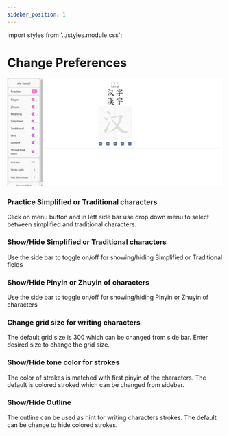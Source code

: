 ```yaml
---
sidebar_position: 1
---
```


import styles from '../styles.module.css';

# Change Preferences

![](../../static/img/options.png)

### Practice Simplified or Traditional characters

Click on menu button and in left side bar use drop down menu to select between simplified and traditional characters.

### Show/Hide Simplified or Traditional characters

Use the side bar to toggle on/off for showing/hiding Simplified or Traditional fields

### Show/Hide Pinyin or Zhuyin of characters

Use the side bar to toggle on/off for showing/hiding Pinyin or Zhuyin of characters

### Change grid size for writing characters

The default grid size is 300 which can be changed from side bar. Enter desired size to change the grid size.

### Show/Hide tone color for strokes

The color of strokes is matched with first pinyin of the characters. The default is colored stroked which can be changed from sidebar.

### Show/Hide Outline

The outline can be used as hint for writing characters strokes. The default can be change to hide colored strokes.
